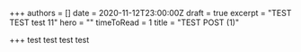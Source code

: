 +++
authors = []
date = 2020-11-12T23:00:00Z
draft = true
excerpt = "TEST TEST test 11"
hero = ""
timeToRead = 1
title = "TEST POST (1)"

+++
test test test test 